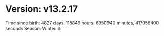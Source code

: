 # Version: v13.2.17
Time since birth: 4827 days, 115849 hours, 6950940 minutes, 417056400 seconds
Season: Winter ❄️
